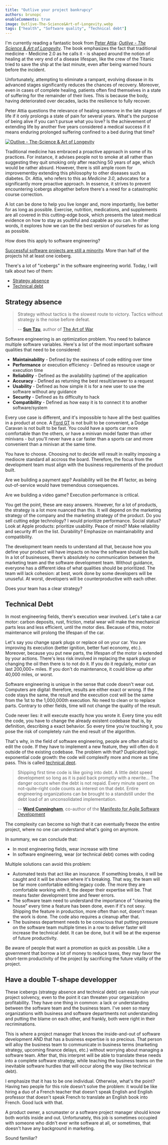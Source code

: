 ```yaml
---
title: "Outlive your project bankrupcy"
authors: brunopc
enableComments: true
image: Outlive-The-Science&Art-of-Longevity.webp
tags: ["health", "Software quality", "Technical debt"]
---
```


I'm currently reading a fantastic book from [Peter Attia](https://twitter.com/PeterAttiaMD): [*Outlive - The Science & Art of Longevity*](https://peterattiamd.com/outlive/). The book emphasizes the fact that traditional medicine - Medicine 2.0 as he calls it - is shaped around the notion of healing at the very end of a disease lifespan, like the crew of the Titanic tried to save the ship at the last minute, even after being warned hours before the incident.

Unfortunately, attempting to eliminate a rampant, evolving disease in its advanced stages significantly reduces the chances of recovery. Moreover, even in cases of complete healing, patients often find themselves in a state of suffering for the remainder of their lives. This is because the body, having deteriorated over decades, lacks the resilience to fully recover.

Peter Attia questions the relevance of healing someone in the late stages of life if it only prolongs a state of pain for several years. What's the purpose of being alive if you can't pursue what you love? Is the achievement of extending life by another five years considered a medical success if it means enduring prolonged suffering confined to a bed during that time?

[![Outlive - The-Science & Art of Longevity](./Outlive-The-Science&Art-of-Longevity.webp)](https://peterattiamd.com/outlive/)

Traditional medicine has embraced a proactive approach in some of its practices. For instance, it advises people not to smoke at all rather than suggesting they quit smoking only after reaching 50 years of age, which would be rather absurd. However, there is still ample room for improvementby extending this philosophy to other diseases such as diabetes. Dr. Attia, who refers to this as *Medicine 3.0*, advocates for a significantly more proactive approach. In essence, it strives to prevent encountering icebergs altogether before there's a need for a catastrophic course correction.

A lot can be done to help you live longer and, more importantly, live better for as long as possible. Exercise, nutrition, medications, and supplements are all covered in this cutting-edge book, which presents the latest medical evidence on how to stay as youthful and capable as you can. In other words, it explores how we can be the best version of ourselves for as long as possible.

How does this apply to software engineering?

[Successful software projects are still a minority](https://vitalitychicago.com/blog/agile-projects-are-more-successful-traditional-projects/). More than half of the projects hit at least one iceberg.

There's a lot of "icebergs" in the software engineering world. Today, I will talk about two of them:
- [Strategy absence](#strategy-absence)
- [Technical debt](#technical-debt)

## Strategy absence

> Strategy without tactics is the slowest route to victory. Tactics without strategy is the noise before defeat.
>
> -- [**Sun Tzu**](https://en.wikipedia.org/wiki/Sun_Tzu), author of [The Art of War](https://en.wikipedia.org/wiki/The_Art_of_War)

Software engineering is an optimization problem. You need to balance multiple software variables. Here's a list of the most important software qualities that need to be considered:
- **Maintainability** - Defined by the easiness of code editing over time
- **Performance** or execution efficiency - Defined as resource usage or execution time
- **Reliability** - Defined as the availability (uptime) of the application
- **Accuracy** - Defined as returning the best result/answer to a request
- **Usability** - Defined as how simple it is for a new user to use the software without any guidance
- **Security** - Defined as its difficulty to hack
- **Compatibility** - Defined as how easy it is to connect it to another software/system

Every use case is different, and it's impossible to have all the best qualities in a product at once. A [Ford GT](https://hips.hearstapps.com/hmg-prod/images/2022-ford-gt-lm-edition-front-in-blue-1664914314.jpg) is not built to be convenient, a Dodge Caravan is not built to be fast. You could have a sports car more comfortable than the others, or have a minivan model faster than other minivans - but you'll never have a car faster than a sports car and more convenient than a minivan at the same time. 

You have to choose. Choosing not to decide will result in reality imposing a mediocre standard all accross the board. Therefore, the focus from the development team must align with the business requirements of the product built.

Are we building a payment app? Availability will be the #1 factor, as being out-of-service would have tremendous consequences.

Are we building a video game? Execution performance is critical.

You get the point, these are easy answers. However, for a lot of products, the strategy is a lot more nuanced than this. It will depend on the marketing strategy of the company and the marketing strategy of the product. Do you sell cutting edge technology? I would  prioritize performance. Social status? Look at Apple products: prioritize usability. Peace of mind? Make reliability and security #1 on the list. Durability? Emphasize on maintainability and compatibility.

The development team needs to understand all that, because how you define your product will have impacts on how the software should be built. In a lot of businesses, there's absolutely no communication between the marketing team and the software development team. Without guidance, everyone has a different idea of what qualities should be prioritized. The team will lack cohesion: at best, work done by some developers will be unuseful. At worst, developers will be counterproductive with each other.

Does your team has a clear strategy?

## Technical Debt

In most engineering fields, there's execution wear involved. Let's take a car motor: carbon deposits, rust, friction, metal wear will make the mechanical parts less and less efficient, until the motor dies. Because of this, motor maintenance will prolong the lifespan of the car.

Let's say you change spark plugs or replace oil on your car. You are improving its execution (better ignition, better fuel economy, etc.). Moreover, because you put new parts, the lifespan of the motor is extended by your actions. There's less risk involved in replacing the spark plugs or changing the oil then there is to not do it. If you do it regularly, motor can last 200,000+ miles. If you don't do maintenance, it could blow up after 40,000 miles, or worst.

Software engineering is unique in the sense that code doesn't wear out. Computers are digital: therefore, results are either exact or wrong. If the code stays the same, the result and the execution cost will be the same from the 1st to the 1,000,000th execution. No need to clean or to replace parts. Contrary to other fields, time will not change the quality of the result.

Code never lies: it will execute exactly how you wrote it. Every time you edit the code, you have to change the already existent codebase that is, by definition, describing a exact behavior. So every time you're touching it, you pose the risk of completely ruin the end result of the algorithm.

That's why, in the field of software engineering, people are often afraid to edit the code. If they have to implement a new feature, they will often do it outside of the existing codebase. The problem with that? Duplicated logic, exponential code growth: the code will complexify more and more as time pass. This is called [technical dept](https://en.wikipedia.org/wiki/Technical_debt).

> Shipping first time code is like going into debt. A little debt speed development so long as it is paid back promptly with a rewrite... The danger occurs when the debt is not repaid. Every minute spent on not-quite-right code counts as interest on that debt. Entire engineering organizations can be brought to a standstill under the debt load of an unconsolidated implementation.
>
> -- [**Ward Cunningham**](https://en.wikipedia.org/wiki/Ward_Cunningham), co-author of the [Manifesto for Agile Software Development](https://en.wikipedia.org/wiki/Agile_software_development#The_Agile_Manifesto)

The complexity can become so high that it can eventually freeze the entire project, where no one can understand what's going on anymore.

In summary, we can conclude that:
- In most engineering fields, wear increase with time
- In software engineering, wear (or technical debt) comes with coding

Multiple solutions can avoid this problem:
- Automated tests that act like an insurance. If something breaks, it will be caught and it will be shown where it's breaking. That way, the team will be far more comfortable editing legacy code. The more they are comfortable working with it, the deeper their expertise will be. That means faster development time and fewer errors.
- The software team need to understand the importance of "cleaning the house" every time a feature has been done, even if it's not sexy. Shipping the feature in production, more often than not, doesn't mean the work is done. The code also requires a cleanup after that.
- The business department needs to be conscious that putting pressure on the software team multiple times in a row to deliver faster will increase the technical debt. It can be done, but it will be at the expense of future productivity.

Be aware of people that want a promotion as quick as possible. Like a government that borrow a lot of money to reduce taxes, they may favor the short-term productivity of the project by sacrificing the future vitality of the project.

## Have a double T-shape developper

These icebergs (strategy absence and technical debt) can easily ruin your project solvency, even to the point it can threaten your organization profitability. They have one thing in common: a lack or understanding between the software team and the business team. I've seen so many organizations with business and software departments not understanding and putting the blame on each other, and frankly, both were right in their recriminations. 

This is where a project manager that knows the inside-and-out of software development AND that has a business expertise is so precious. That person will alloy the business team to communicate in business terms (marketing strategy, upcoming finance delays, etc.) without worrying about managing a software team. After that, this interpret will be able to translate these needs into a complete software strategy, while teaching the business teams on the inevitable software hurdles that will occur along the way (like technical debt).

I emphasize that it has to be one individual. Otherwise, what's the point? Having two people for this role doesn't solve the problem: it would be like hiring a duo of a French teacher that doesn't speak English and English professor that doesn't speak French to translate an English book into French. Good luck with that.

A product owner, a scrumaster or a software project manager should know both worlds inside and out. Unfortunately, this job is sometimes occupied with someone who didn't ever write software at all, or sometimes, that doesn't have any background in marketing.

Sound familiar?